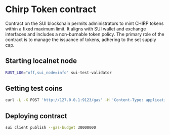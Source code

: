 # Chirp Token contract

Contract on the SUI blockchain permits administrators to mint CHIRP tokens within a fixed maximum limit.
It aligns with SUI wallet and exchange interfaces and includes a non-burnable token policy.
The primary role of the contract is to manage the issuance of tokens, adhering to the set supply cap.

## Starting localnet node

```sh
RUST_LOG="off,sui_node=info" sui-test-validator
```


## Getting test coins

```sh
curl -L -X POST 'http://127.0.0.1:9123/gas' -H 'Content-Type: application/json' -d "{\"FixedAmountRequest\": {\"recipient\": \"$(sui client active-address)\"}}"
```


## Deploying contract

```sh
sui client publish --gas-budget 30000000
```
